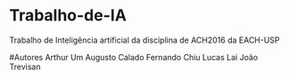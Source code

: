 # Trabalho-de-IA
Trabalho de Inteligência artificial da disciplina de ACH2016 da EACH-USP

#Autores
Arthur Um
Augusto Calado
Fernando Chiu
Lucas Lai
João Trevisan

